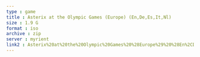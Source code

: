 ```yaml
---
type : game
title : Asterix at the Olympic Games (Europe) (En,De,Es,It,Nl)
size : 1.9 G
format : iso
archive : zip
server : myrient
link2 : Asterix%20at%20the%20Olympic%20Games%20%28Europe%29%20%28En%2CDe%2CEs%2CIt%2CNl%29
---
```

